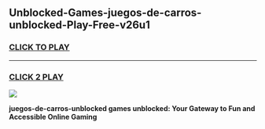 
## Unblocked-Games-juegos-de-carros-unblocked-Play-Free-v26u1
<h3>
<a href="https://premium76.site?title=juegos-de-carros-unblocked&ref=12A">CLICK TO PLAY</a></h3>
<hr>

<h3>
<a href="https://premium76.site?title=juegos-de-carros-unblocked&ref=12A">CLICK 2 PLAY</a>
  
</h3>

<a href="https://premium76.site?title=juegos-de-carros-unblocked&ref=12A"><img src="https://clearcache.store/games.png"></a>


**juegos-de-carros-unblocked games unblocked: Your Gateway to Fun and Accessible Online Gaming**
